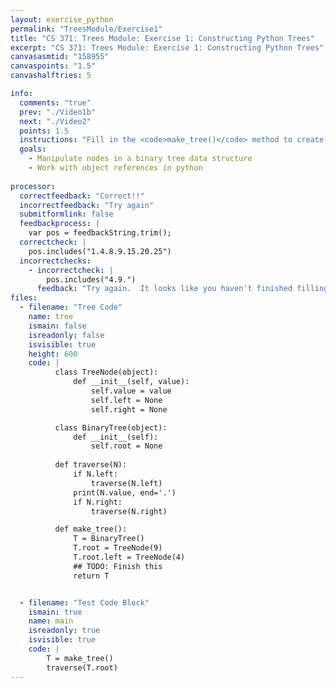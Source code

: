 ```yaml
---
layout: exercise_python
permalink: "TreesModule/Exercise1"
title: "CS 371: Trees Module: Exercise 1: Constructing Python Trees"
excerpt: "CS 371: Trees Module: Exercise 1: Constructing Python Trees"
canvasasmtid: "158955"
canvaspoints: "1.5"
canvashalftries: 5

info:
  comments: "true"
  prev: "./Video1b"
  next: "./Video2"
  points: 1.5
  instructions: "Fill in the <code>make_tree()</code> method to create the binary tree pictured below:<BR><img src = \"../images/TreesModule/Exercise1.svg\">"
  goals:
    - Manipulate nodes in a binary tree data structure
    - Work with object references in python
    
processor:  
  correctfeedback: "Correct!!" 
  incorrectfeedback: "Try again"
  submitformlink: false
  feedbackprocess: | 
    var pos = feedbackString.trim();
  correctcheck: |
    pos.includes("1.4.8.9.15.20.25")
  incorrectchecks:
    - incorrectcheck: |
        pos.includes("4.9.")
      feedback: "Try again.  It looks like you haven't finished filling in the tree yet"
files:
  - filename: "Tree Code"
    name: tree
    ismain: false
    isreadonly: false
    isvisible: true
    height: 600
    code: | 
          class TreeNode(object):
              def __init__(self, value):
                  self.value = value
                  self.left = None
                  self.right = None

          class BinaryTree(object):
              def __init__(self):
                  self.root = None
          
          def traverse(N):
              if N.left:
                  traverse(N.left)
              print(N.value, end='.')
              if N.right:
                  traverse(N.right)

          def make_tree():
              T = BinaryTree()
              T.root = TreeNode(9)
              T.root.left = TreeNode(4)
              ## TODO: Finish this
              return T


  - filename: "Test Code Block"
    ismain: true
    name: main
    isreadonly: true
    isvisible: true
    code: |
        T = make_tree()
        traverse(T.root)
---
```

